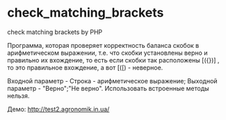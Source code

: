 # check_matching_brackets
check matching brackets by PHP

Программа, которая проверяет корректность баланса скобок в арифметическом выражении, 
т.е. что скобки установлены верно и правильно их вхождение, то есть если скобки так расположены [({})] , 
то это правильное вхождение, а вот [([) - неверное.

Входной параметр - Строка - арифметическое выражение;
Выходной параметр - "Верно";"Не верно".
Использовать встроенные методы нельзя.


Демо: http://test2.agronomik.in.ua/
